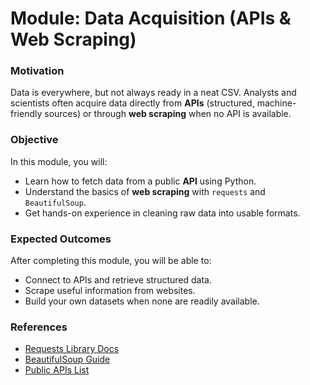 # Module: Data Acquisition (APIs & Web Scraping)

### Motivation
Data is everywhere, but not always ready in a neat CSV. Analysts and scientists often acquire data directly from **APIs** (structured, machine-friendly sources) or through **web scraping** when no API is available.

### Objective
In this module, you will:
- Learn how to fetch data from a public **API** using Python.
- Understand the basics of **web scraping** with `requests` and `BeautifulSoup`.
- Get hands-on experience in cleaning raw data into usable formats.

### Expected Outcomes
After completing this module, you will be able to:
- Connect to APIs and retrieve structured data.
- Scrape useful information from websites.
- Build your own datasets when none are readily available.

### References
- [Requests Library Docs](https://requests.readthedocs.io/en/latest/)  
- [BeautifulSoup Guide](https://www.crummy.com/software/BeautifulSoup/bs4/doc/)  
- [Public APIs List](https://github.com/public-apis/public-apis)  
